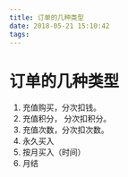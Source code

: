 ```yaml
---
title: 订单的几种类型
date: 2018-05-21 15:10:42
tags:
---
```

# 订单的几种类型

1. 充值购买，分次扣钱。
2. 充值积分， 分次扣积分。
3. 充值次数，分次扣次数。
4. 永久买入
5. 按月买入（时间）
6. 月结


